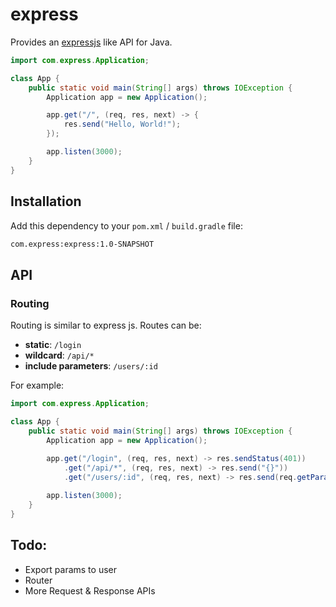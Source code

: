 # express

Provides an [expressjs](https://expressjs.com/) like API for Java.

```java
import com.express.Application;

class App {
    public static void main(String[] args) throws IOException {
        Application app = new Application();

        app.get("/", (req, res, next) -> {
            res.send("Hello, World!");
        });

        app.listen(3000);
    }
}
```

## Installation

Add this dependency to your `pom.xml` / `build.gradle` file:

```bash
com.express:express:1.0-SNAPSHOT
```

## API
### Routing

Routing is similar to express js. Routes can be:
- **static**: `/login`
- **wildcard**: `/api/*`
- **include parameters**: `/users/:id`

For example:
```java
import com.express.Application;

class App {
    public static void main(String[] args) throws IOException {
        Application app = new Application();
        
        app.get("/login", (req, res, next) -> res.sendStatus(401))
            .get("/api/*", (req, res, next) -> res.send("{}"))
            .get("/users/:id", (req, res, next) -> res.send(req.getParam("id")));

        app.listen(3000);
    }
}
```

## Todo:
- Export params to user
- Router
- More Request & Response APIs